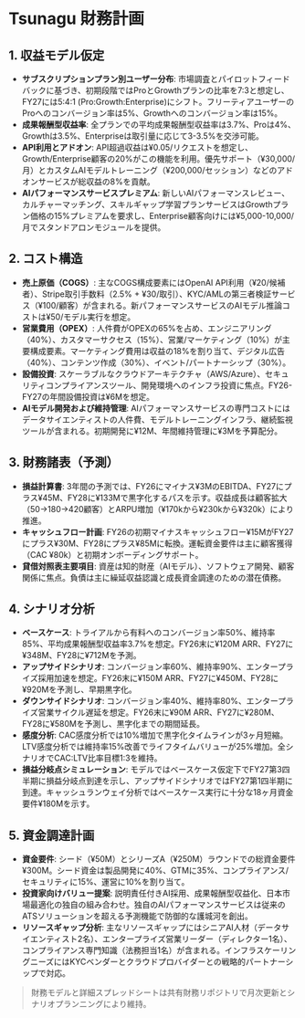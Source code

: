 # Tsunagu 財務計画

## 1. 収益モデル仮定
- **サブスクリプションプラン別ユーザー分布**: 市場調査とパイロットフィードバックに基づき、初期段階ではProとGrowthプランの比率を7:3と想定し、FY27には5:4:1 (Pro:Growth:Enterprise)にシフト。フリーティアユーザーのProへのコンバージョン率は5%、Growthへのコンバージョン率は15%。
- **成果報酬型収益率**: 全プランでの平均成果報酬型収益率は3.7%、Proは4%、Growthは3.5%、Enterpriseは取引量に応じて3-3.5%を交渉可能。
- **API利用とアドオン**: API超過収益は¥0.05/リクエストを想定し、Growth/Enterprise顧客の20%がこの機能を利用。優先サポート（¥30,000/月）とカスタムAIモデルトレーニング（¥200,000/セッション）などのアドオンサービスが総収益の8%を貢献。
- **AIパフォーマンスサービスプレミアム**: 新しいAIパフォーマンスレビュー、カルチャーマッチング、スキルギャップ学習プランサービスはGrowthプラン価格の15%プレミアムを要求し、Enterprise顧客向けには¥5,000-10,000/月でスタンドアロンモジュールを提供。

## 2. コスト構造
- **売上原価（COGS）**: 主なCOGS構成要素にはOpenAI API利用（¥20/候補者）、Stripe取引手数料（2.5% + ¥30/取引）、KYC/AMLの第三者検証サービス（¥100/顧客）が含まれる。新パフォーマンスサービスのAIモデル推論コストは¥50/モデル実行を想定。
- **営業費用（OPEX）**: 人件費がOPEXの65%を占め、エンジニアリング（40%）、カスタマーサクセス（15%）、営業/マーケティング（10%）が主要構成要素。マーケティング費用は収益の18%を割り当て、デジタル広告（40%）、コンテンツ作成（30%）、イベント/パートナーシップ（30%）。
- **設備投資**: スケーラブルなクラウドアーキテクチャ（AWS/Azure）、セキュリティコンプライアンスツール、開発環境へのインフラ投資に焦点。FY26-FY27の年間設備投資は¥6Mを想定。
- **AIモデル開発および維持管理**: AIパフォーマンスサービスの専門コストにはデータサイエンティストの人件費、モデルトレーニングインフラ、継続監視ツールが含まれる。初期開発に¥12M、年間維持管理に¥3Mを予算配分。

## 3. 財務諸表（予測）
- **損益計算書**: 3年間の予測では、FY26にマイナス¥3MのEBITDA、FY27にプラス¥45M、FY28に¥133Mで黒字化するパスを示す。収益成長は顧客拡大（50→180→420顧客）とARPU増加（¥170kから¥230kから¥320k）により推進。
- **キャッシュフロー計画**: FY26の初期マイナスキャッシュフロー¥15MがFY27にプラス¥30M、FY28にプラス¥85Mに転換。運転資金要件は主に顧客獲得（CAC ¥80k）と初期オンボーディングサポート。
- **貸借対照表主要項目**: 資産は知的財産（AIモデル）、ソフトウェア開発、顧客関係に焦点。負債は主に繰延収益認識と成長資金調達のための潜在債務。

## 4. シナリオ分析
- **ベースケース**: トライアルから有料へのコンバージョン率50%、維持率85%、平均成果報酬型収益率3.7%を想定。FY26末に¥120M ARR、FY27に¥348M、FY28に¥712Mを予測。
- **アップサイドシナリオ**: コンバージョン率60%、維持率90%、エンタープライズ採用加速を想定。FY26末に¥150M ARR、FY27に¥450M、FY28に¥920Mを予測し、早期黒字化。
- **ダウンサイドシナリオ**: コンバージョン率40%、維持率80%、エンタープライズ営業サイクル遅延を想定。FY26末に¥90M ARR、FY27に¥280M、FY28に¥580Mを予測し、黒字化までの期間延長。
- **感度分析**: CAC感度分析では10%増加で黒字化タイムラインが3ヶ月短縮。LTV感度分析では維持率15%改善でライフタイムバリューが25%増加。全シナリオでCAC:LTV比率目標1:3を維持。
- **損益分岐点シミュレーション**: モデルではベースケース仮定下でFY27第3四半期に損益分岐点到達を示し、アップサイドシナリオではFY27第1四半期に到達。キャッシュランウェイ分析ではベースケース実行に十分な18ヶ月資金要件¥180Mを示す。

## 5. 資金調達計画
- **資金要件**: シード（¥50M）とシリーズA（¥250M）ラウンドでの総資金要件¥300M。シード資金は製品開発に40%、GTMに35%、コンプライアンス/セキュリティに15%、運営に10%を割り当て。
- **投資家向けバリュー提案**: 説明責任付きAI採用、成果報酬型収益化、日本市場最適化の独自の組み合わせ。独自のAIパフォーマンスサービスは従来のATSソリューションを超える予測機能で防御的な護城河を創出。
- **リソースギャップ分析**: 主なリソースギャップにはシニアAI人材（データサイエンティスト2名）、エンタープライズ営業リーダー（ディレクター1名）、コンプライアンス専門知識（法務担当1名）が含まれる。インフラスケーリングニーズにはKYCベンダーとクラウドプロバイダーとの戦略的パートナーシップで対応。

> 財務モデルと詳細スプレッドシートは共有財務リポジトリで月次更新とシナリオプランニングにより維持。